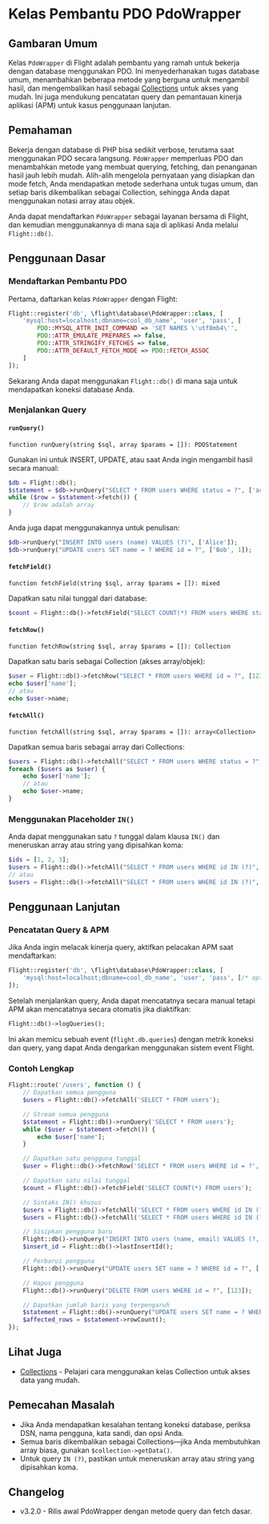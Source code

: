 # Kelas Pembantu PDO PdoWrapper

## Gambaran Umum

Kelas `PdoWrapper` di Flight adalah pembantu yang ramah untuk bekerja dengan database menggunakan PDO. Ini menyederhanakan tugas database umum, menambahkan beberapa metode yang berguna untuk mengambil hasil, dan mengembalikan hasil sebagai [Collections](/learn/collections) untuk akses yang mudah. Ini juga mendukung pencatatan query dan pemantauan kinerja aplikasi (APM) untuk kasus penggunaan lanjutan.

## Pemahaman

Bekerja dengan database di PHP bisa sedikit verbose, terutama saat menggunakan PDO secara langsung. `PdoWrapper` memperluas PDO dan menambahkan metode yang membuat querying, fetching, dan penanganan hasil jauh lebih mudah. Alih-alih mengelola pernyataan yang disiapkan dan mode fetch, Anda mendapatkan metode sederhana untuk tugas umum, dan setiap baris dikembalikan sebagai Collection, sehingga Anda dapat menggunakan notasi array atau objek.

Anda dapat mendaftarkan `PdoWrapper` sebagai layanan bersama di Flight, dan kemudian menggunakannya di mana saja di aplikasi Anda melalui `Flight::db()`.

## Penggunaan Dasar

### Mendaftarkan Pembantu PDO

Pertama, daftarkan kelas `PdoWrapper` dengan Flight:

```php
Flight::register('db', \flight\database\PdoWrapper::class, [
    'mysql:host=localhost;dbname=cool_db_name', 'user', 'pass', [
        PDO::MYSQL_ATTR_INIT_COMMAND => 'SET NAMES \'utf8mb4\'',
        PDO::ATTR_EMULATE_PREPARES => false,
        PDO::ATTR_STRINGIFY_FETCHES => false,
        PDO::ATTR_DEFAULT_FETCH_MODE => PDO::FETCH_ASSOC
    ]
]);
```

Sekarang Anda dapat menggunakan `Flight::db()` di mana saja untuk mendapatkan koneksi database Anda.

### Menjalankan Query

#### `runQuery()`

`function runQuery(string $sql, array $params = []): PDOStatement`

Gunakan ini untuk INSERT, UPDATE, atau saat Anda ingin mengambil hasil secara manual:

```php
$db = Flight::db();
$statement = $db->runQuery("SELECT * FROM users WHERE status = ?", ['active']);
while ($row = $statement->fetch()) {
    // $row adalah array
}
```

Anda juga dapat menggunakannya untuk penulisan:

```php
$db->runQuery("INSERT INTO users (name) VALUES (?)", ['Alice']);
$db->runQuery("UPDATE users SET name = ? WHERE id = ?", ['Bob', 1]);
```

#### `fetchField()`

`function fetchField(string $sql, array $params = []): mixed`

Dapatkan satu nilai tunggal dari database:

```php
$count = Flight::db()->fetchField("SELECT COUNT(*) FROM users WHERE status = ?", ['active']);
```

#### `fetchRow()`

`function fetchRow(string $sql, array $params = []): Collection`

Dapatkan satu baris sebagai Collection (akses array/objek):

```php
$user = Flight::db()->fetchRow("SELECT * FROM users WHERE id = ?", [123]);
echo $user['name'];
// atau
echo $user->name;
```

#### `fetchAll()`

`function fetchAll(string $sql, array $params = []): array<Collection>`

Dapatkan semua baris sebagai array dari Collections:

```php
$users = Flight::db()->fetchAll("SELECT * FROM users WHERE status = ?", ['active']);
foreach ($users as $user) {
    echo $user['name'];
    // atau
    echo $user->name;
}
```

### Menggunakan Placeholder `IN()`

Anda dapat menggunakan satu `?` tunggal dalam klausa `IN()` dan meneruskan array atau string yang dipisahkan koma:

```php
$ids = [1, 2, 3];
$users = Flight::db()->fetchAll("SELECT * FROM users WHERE id IN (?)", [$ids]);
// atau
$users = Flight::db()->fetchAll("SELECT * FROM users WHERE id IN (?)", ['1,2,3']);
```

## Penggunaan Lanjutan

### Pencatatan Query & APM

Jika Anda ingin melacak kinerja query, aktifkan pelacakan APM saat mendaftarkan:

```php
Flight::register('db', \flight\database\PdoWrapper::class, [
    'mysql:host=localhost;dbname=cool_db_name', 'user', 'pass', [/* options */], true // param terakhir mengaktifkan APM
]);
```

Setelah menjalankan query, Anda dapat mencatatnya secara manual tetapi APM akan mencatatnya secara otomatis jika diaktifkan:

```php
Flight::db()->logQueries();
```

Ini akan memicu sebuah event (`flight.db.queries`) dengan metrik koneksi dan query, yang dapat Anda dengarkan menggunakan sistem event Flight.

### Contoh Lengkap

```php
Flight::route('/users', function () {
    // Dapatkan semua pengguna
    $users = Flight::db()->fetchAll('SELECT * FROM users');

    // Stream semua pengguna
    $statement = Flight::db()->runQuery('SELECT * FROM users');
    while ($user = $statement->fetch()) {
        echo $user['name'];
    }

    // Dapatkan satu pengguna tunggal
    $user = Flight::db()->fetchRow('SELECT * FROM users WHERE id = ?', [123]);

    // Dapatkan satu nilai tunggal
    $count = Flight::db()->fetchField('SELECT COUNT(*) FROM users');

    // Sintaks IN() khusus
    $users = Flight::db()->fetchAll('SELECT * FROM users WHERE id IN (?)', [[1,2,3,4,5]]);
    $users = Flight::db()->fetchAll('SELECT * FROM users WHERE id IN (?)', ['1,2,3,4,5']);

    // Sisipkan pengguna baru
    Flight::db()->runQuery("INSERT INTO users (name, email) VALUES (?, ?)", ['Bob', 'bob@example.com']);
    $insert_id = Flight::db()->lastInsertId();

    // Perbarui pengguna
    Flight::db()->runQuery("UPDATE users SET name = ? WHERE id = ?", ['Bob', 123]);

    // Hapus pengguna
    Flight::db()->runQuery("DELETE FROM users WHERE id = ?", [123]);

    // Dapatkan jumlah baris yang terpengaruh
    $statement = Flight::db()->runQuery("UPDATE users SET name = ? WHERE name = ?", ['Bob', 'Sally']);
    $affected_rows = $statement->rowCount();
});
```

## Lihat Juga

- [Collections](/learn/collections) - Pelajari cara menggunakan kelas Collection untuk akses data yang mudah.

## Pemecahan Masalah

- Jika Anda mendapatkan kesalahan tentang koneksi database, periksa DSN, nama pengguna, kata sandi, dan opsi Anda.
- Semua baris dikembalikan sebagai Collections—jika Anda membutuhkan array biasa, gunakan `$collection->getData()`.
- Untuk query `IN (?)`, pastikan untuk meneruskan array atau string yang dipisahkan koma.

## Changelog

- v3.2.0 - Rilis awal PdoWrapper dengan metode query dan fetch dasar.